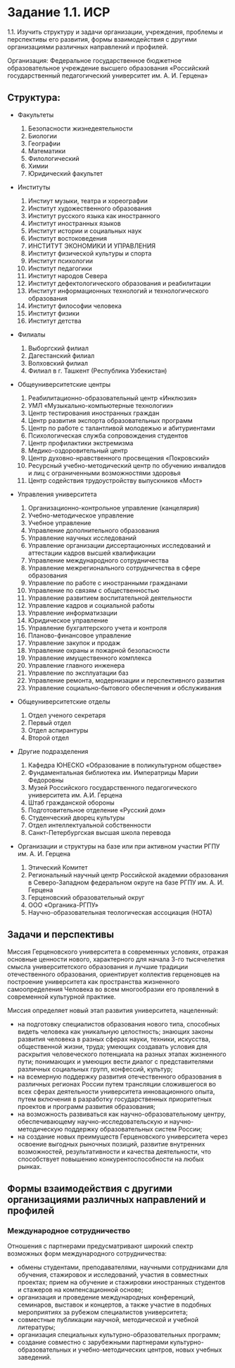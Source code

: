 # Задание 1.1. ИСР

1.1. Изучить структуру и задачи организации, учреждения, проблемы и перспективы его развития, формы взаимодействия с другими организациями различных направлений и профилей.

Организация: Федеральное государственное бюджетное образовательное учреждение высшего образования «Российский государственный педагогический университет им. А. И. Герцена»

## Структура: 
 
  - Факультеты
  
    1. Безопасности жизнедеятельности
    1. Биологии
    1. Географии
    1. Математики
    1. Филологический
    1. Химии
    1. Юридический факультет
 
  - Институты
 
    1. Инстиут музыки, театра и хореографии
    2. Институт художественного образования
    3. Институт русского языка как иностранного
    4. Институт иностранных языков
    5. Институт истории и социальных наук
    6. Институт востоковедения
    7. ИНСТИТУТ ЭКОНОМИКИ И УПРАВЛЕНИЯ
    8. Институт физической культуры и спорта
    9. Институт психологии
    10. Институт педагогики
    11. Институт народов Севера
    12. Институт дефектологического образования и реабилитации
    13. Институт информационных технологий и технологического образования
    14. Институт философии человека
    15. Институт физики
    16. Институт детства
    
  - Филиалы
  
    1. Выборгский филиал
    2. Дагестанский филиал
    3. Волховский филиал
    4. Филиал в г. Ташкент (Республика Узбекистан)
  - Общеуниверситетские центры
    1. Реабилитационно-образовательный центр «Инклюзия»
    2. УМЛ «Музыкально-компьютерные технологии»
    3. Центр тестирования иностранных граждан
    4. Центр развития экспорта образовательных программ
    5. Центр по работе с талантливой молодежью и абитуриентами
    6. Психологическая служба сопровождения студентов
    7. Центр профилактики экстремизма
    8. Медико-оздоровительный центр
    9. Центр духовно-нравственного просвещения «Покровский»
    10. Ресурсный учебно-методический центр по обучению инвалидов и лиц с ограниченными возможностями здоровья
    11. Центр содействия трудоустройству выпускников «Мост»
    
  - Управления университета
 
    1. Организационно-контрольное управление (канцелярия)
    2. Учебно-методическое управление
    3. Учебное управление
    4. Управление дополнительного образования
    5. Управление научных исследований
    6. Управление организации диссертационных исследований и аттестации кадров высшей квалификации
    7. Управление международного сотрудничества
    8. Управление межрегионального сотрудничества в сфере образования
    9. Управление по работе с иностранными гражданами
    10. Управление по связям с общественностью
    11. Управление развитием воспитательной деятельности
    12. Управление кадров и социальной работы
    13. Управление информатизации
    14. Юридическое управление
    15. Управление бухгалтерского учета и контроля
    16. Планово-финансовое управление
    17. Управление закупок и продаж
    18. Управление охраны и пожарной безопасности
    19. Управление имущественного комплекса
    20. Управление главного инженера
    21. Управление по эксплуатации баз
    22. Управление ремонта, модернизации и перспективного развития
    23. Управление социально-бытового обеспечения и обслуживания
  
  - Общеуниверситетские отделы
  
    1. Отдел ученого секретаря
    1. Первый отдел
    1. Отдел аспирантуры
    1. Второй отдел
  
  - Другие подразделения
  
    1. Кафедра ЮНЕСКО «Образование в поликультурном обществе»
    1. Фундаментальная библиотека им. Императрицы Марии Федоровны
    1. Музей Российского государственного педагогического университета им. А.И. Герцена
    1. Штаб гражданской обороны
    1. Подготовительное отделение «Русский дом»
    1. Студенческий дворец культуры
    1. Отдел интеллектуальной собственности
    1. Санкт-Петербургская высшая школа перевода
  
  - Организации и структуры на базе или при активном участии РГПУ им. А. И. Герцена
  
    1. Этический Комитет
    1. Региональный научный центр Российской академии образования в Северо-Западном федеральном округе на базе РГПУ им. А. И. Герцена
    1. Герценовский образовательный округ
    1. ООО «Органика-РГПУ»
    1. Научно-образовательная теологическая ассоциация (НОТА)
  
 
 ## Задачи и перспективы
 
 Миссия Герценовского университета в современных условиях, отражая основные ценности нового, характерного для начала 3-го тысячелетия смысла университетского образования и лучшие традиции отечественного образования, ориентирует коллектив герценовцев на построение университета как пространства жизненного самоопределения Человека во всем многообразии его проявлений в современной культурной практике.

Миссия определяет новый этап развития университета, нацеленный:

- на подготовку специалистов образования нового типа, способных видеть человека как уникальную целостность; знающих законы развития человека в разных сферах науки, техники, искусства, общественной жизни, труда; умеющих создавать условия для раскрытия человеческого потенциала на разных этапах жизненного пути; понимающих и умеющих вести диалог с представителями различных социальных групп, конфессий, культур;
- на всемерную поддержку развития отечественного образования в различных регионах России путем трансляции сложившегося во всех сферах деятельности университета инновационного опыта, путем включения в разработку государственных приоритетных проектов и программ развития образования;
- на возможность развиваться как научно-образовательному центру, обеспечивающему научно-исследовательскую и научно-методическую поддержку образовательных систем России;
- на создание новых преимуществ Герценовского университета через освоение выгодных рыночных позиций, развитие внутренних возможностей, результативности и качества деятельности, что способствует повышению конкурентоспособности на любых рынках.
 
## Формы взаимодействия с другими организациями различных направлений и профилей

### Международное сотрудничество 
    
Отношения с партнерами предусматривают широкий спектр возможных форм международного сотрудничества:

  - обмены студентами, преподавателями, научными сотрудниками для обучения, стажировок и исследований, участия в совместных проектах;
прием на обучение и стажировки иностранных студентов и стажеров на компенсационной основе;
  - организация и проведение международных конференций, семинаров, выставок и концертов, а также участие в подобных мероприятиях за рубежом специалистов университета;
  - совместные публикации научной, методической и учебной литературы;
  - организация специальных культурно-образовательных программ;
  - создание совместно с зарубежными партнерами культурно-образовательных и учебно-методических центров, новых учебных заведений.
